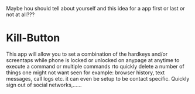 Maybe hou should tell about yourself and this idea for a app first or last or not at all???

# Kill-Button

This app will allow you to set a combination of the hardkeys and/or screentaps while phone is locked or unlocked on anypage at anytime to execute a command or multiple commands rto quickly delete a number of things one might not want seen for example: browser history, text messages, call logs etc. it can even be setup to be contact specific.  Quickly sign out of social networks,......
